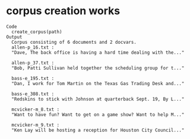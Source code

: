 # corpus creation works

    Code
      create_corpus(path)
    Output
      Corpus consisting of 6 documents and 2 docvars.
      allen-p_16.txt :
      "Dave, The back office is having a hard time dealing with the..."
      
      allen-p_37.txt :
      "Bob, Patti Sullivan held together the scheduling group for t..."
      
      bass-e_195.txt :
      "Dan, I work for Tom Martin on the Texas Gas Trading Desk and..."
      
      bass-e_308.txt :
      "Redskins to stick with Johnson at quarterback Sept. 19, By L..."
      
      mcvicker-m_8.txt :
      "Want to have fun? Want to get on a game show? Want to help M..."
      
      mcvicker-m_9.txt :
      "Ken Lay will be hosting a reception for Houston City Council..."
      

